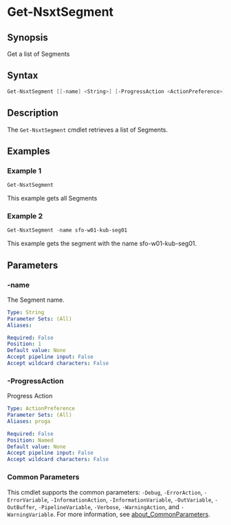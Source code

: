 # Get-NsxtSegment

## Synopsis

Get a list of Segments

## Syntax

```powershell
Get-NsxtSegment [[-name] <String>] [-ProgressAction <ActionPreference>] [<CommonParameters>]
```

## Description

The `Get-NsxtSegment` cmdlet retrieves a list of Segments.

## Examples

### Example 1

```powershell
Get-NsxtSegment
```

This example gets all Segments

### Example 2

```powershell
Get-NsxtSegment -name sfo-w01-kub-seg01
```

This example gets the segment with the name sfo-w01-kub-seg01.

## Parameters

### -name

The Segment name.

```yaml
Type: String
Parameter Sets: (All)
Aliases:

Required: False
Position: 1
Default value: None
Accept pipeline input: False
Accept wildcard characters: False
```

### -ProgressAction

Progress Action

```yaml
Type: ActionPreference
Parameter Sets: (All)
Aliases: proga

Required: False
Position: Named
Default value: None
Accept pipeline input: False
Accept wildcard characters: False
```

### Common Parameters

This cmdlet supports the common parameters: `-Debug`, `-ErrorAction`, `-ErrorVariable`, `-InformationAction`, `-InformationVariable`, `-OutVariable`, `-OutBuffer`, `-PipelineVariable`, `-Verbose`, `-WarningAction`, and `-WarningVariable`. For more information, see [about_CommonParameters](http://go.microsoft.com/fwlink/?LinkID=113216).
